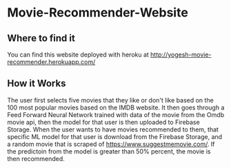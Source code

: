 # Movie-Recommender-Website

## Where to find it

You can find this website deployed with heroku at http://yogesh-movie-recommender.herokuapp.com/

## How it Works

The user first selects five movies that they like or don't like based on the 100 most popular movies based on the IMDB website. It then goes through a Feed Forward Neural Network trained with data of the movie from the Omdb movie api, then the model for that user is then uploaded to Firebase Storage. When the user wants to have movies recommended to them, that specific ML model for that user is download from the Firebase Storage, and a random movie that is scraped of https://www.suggestmemovie.com/. If the predictoin from the model is greater than 50% percent, the movie is then recommended.
